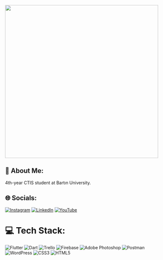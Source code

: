 
<img src="https://camo.githubusercontent.com/19db51af5f90f1b152bc0b9078f5fe97053955be5074f03f17019c70345bdcdb/68747470733a2f2f6d69726f2e6d656469756d2e636f6d2f6d61782f313336302f302a37513379765349765f7430696f4a2d5a2e676966" width="500">

## 💫 About Me:
4th-year CTIS student at Bartın University.


## 🌐 Socials:
[![Instagram](https://img.shields.io/badge/Instagram-%23E4405F.svg?logo=Instagram&logoColor=white)](https://instagram.com/emirhncann) [![LinkedIn](https://img.shields.io/badge/LinkedIn-%230077B5.svg?logo=linkedin&logoColor=white)](https://linkedin.com/in/emirhncann) [![YouTube](https://img.shields.io/badge/YouTube-%23FF0000.svg?logo=YouTube&logoColor=white)](https://youtube.com/@UCnlVhcObA1SkUEdHpFkd-hw) 

# 💻 Tech Stack:
![Flutter](https://img.shields.io/badge/Flutter-%2302569B.svg?style=flat-square&logo=Flutter&logoColor=white) ![Dart](https://img.shields.io/badge/dart-%230175C2.svg?style=flat-square&logo=dart&logoColor=white) ![Trello](https://img.shields.io/badge/Trello-%23026AA7.svg?style=flat-square&logo=Trello&logoColor=white) ![Firebase](https://img.shields.io/badge/Firebase-039BE5?style=flat-square&logo=Firebase&logoColor=white) ![Adobe Photoshop](https://img.shields.io/badge/adobe%20photoshop-%2331A8FF.svg?style=flat-square&logo=adobe%20photoshop&logoColor=white) ![Postman](https://img.shields.io/badge/Postman-FF6C37?style=flat-square&logo=postman&logoColor=white) ![WordPress](https://img.shields.io/badge/WordPress-%23117AC9.svg?style=flat-square&logo=WordPress&logoColor=white) ![CSS3](https://img.shields.io/badge/css3-%231572B6.svg?style=flat-square&logo=css3&logoColor=white) ![HTML5](https://img.shields.io/badge/html5-%23E34F26.svg?style=flat-square&logo=html5&logoColor=white)




